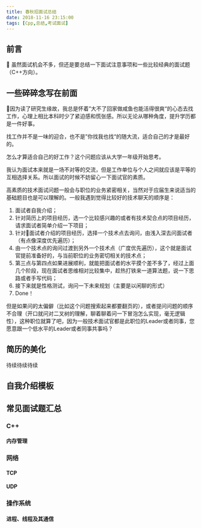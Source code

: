 ```yaml
---
title: 春秋招面试总结
date: 2018-11-16 23:15:00
tags: [Cpp,总结,考试面试]
---
```


## 前言

虽然面试机会不多，但还是要总结一下面试注意事项和一些比较经典的面试题（C++方向）。

<!-- more -->

## 一些碎碎念写在前面

因为读了研究生缘故，我总是怀着”大不了回家做咸鱼也能活得很爽“的心态去找工作，心理上相比本科时少了紧迫感和慌张感。所以无论从哪种角度，提升学历都是一件好事。

找工作并不是一味的迎合，也不是”你找我也找“的随大流，适合自己的才是最好的。

怎么才算适合自己的好工作？这个问题应该从大学一年级开始思考。

我认为面试本来就是一场不对等的交流，但是工作单位与个人之间就应该是平等的互相选择关系。所以面试的时候不妨留心一下面试官的素质。

高素质的技术面试问题一般会与职位的业务紧密相关，当然对于应届生来说适当的基础题目也是可以理解的。一般我遇到觉得比较好的技术聊天的顺序是：

1. 面试者自我介绍；
2. 针对简历上的项目经历，选一个比较感兴趣的或者有技术契合点的项目经历，请求面试者简单介绍一下项目；
3. 针对面试者介绍的项目经历，选择一个技术点去询问，由浅入深去问面试者（有点像深度优先遍历）；
4. 由一个技术点的询问过渡到另外一个技术点（广度优先遍历），这个就是面试官提前准备好的，与当前职位的业务密切相关的技术点；
5. 第三点与第四点如果进展顺利，就能把面试者的水平摸个差不多了，经过上面几个阶段，现在面试者思维相对比较集中，趁热打铁来一道算法题，说一下思路或者手写代码；
6. 接下来就是性格测试，询问一下未来规划（主要是以闲聊的形式）
7. Done！

但是如果问的太偏僻（比如这个问题搜索起来都要翻页的），或者提问问题的顺序不合理（开口就问对二叉树的理解，聊着聊着问一下冒泡怎么实现，毫无逻辑性），这种职位就算了吧，因为一般技术面试官都是此职位的Leader或者同事，您愿意跟一个低水平的Leader或者同事共事吗？

## 简历的美化

待续待续待续

## 自我介绍模板

## 常见面试题汇总

### C++
#### 内存管理

### 网络

#### TCP

#### UDP


### 操作系统

#### 进程、线程及其通信